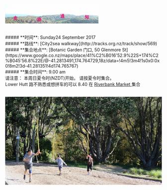 ![skyline](_images/skyline2.png)

<br/>
##### **时间**: Sunday24 September 2017
<br/>
##### **路线**: [City2sea walkway](http://tracks.org.nz/track/show/569)
<br/>
##### **集合地点**: [Botanic Garden 门口, 50 Glenmore St](https://www.google.co.nz/maps/place/41%C2%B016'52.9%22S+174%C2%B045'56.8%22E/@-41.2813491,174.764729,18z/data=!4m5!3m4!1s0x0:0x0!8m2!3d-41.281351!4d174.765767)
<br/>
##### **集合时间**: 9.00 am 


<div class="alert alert-warning">
请注意： 本周日夏令时(NZDT)开始， 请按夏令时集合。<br/>
Lower Hutt 路不熟悉或想拼车的可以 8.40 在 <a href="https://www.google.co.nz/maps/place/41%C2%B012'22.2%22S+174%C2%B054'22.3%22E/@-41.2061695,174.9048034,17z/data=!3m1!4b1!4m6!3m5!1s0x0:0x0!7e2!8m2!3d-41.2061716!4d174.9061796"> Riverbank Market  </a> 集合
</div>


<br/>




![city2sea1](_images/city2sea1.jpg)
